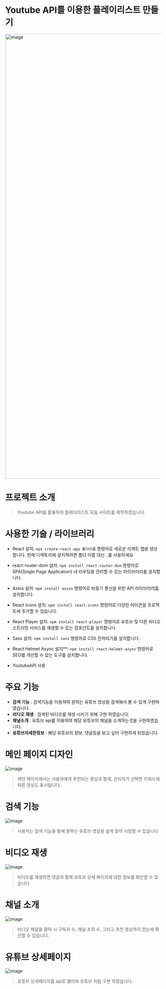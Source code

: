 # Youtube API를 이용한 플레이리스트 만들기 

<img width="1440" alt="image" src="https://github.com/nicejmp1/youtubeplay/assets/163364733/5a99771b-972f-44c2-bac9-a3616cc3b042">


# 프로젝트 소개
> Youtube API를 활용하여 플레이리스트 모음 사이트를 제작하였습니다.

# 사용한 기술 / 라이브러리 

- React 설치: `npx create-react-app 폴더이름` 명령어로 새로운 리액트 앱을 생성합니다. 현재 디렉토리에 설치하려면 폴더 이름 대신 `.`를 사용하세요.

- react-router-dom 설치: `npm install react-router-dom` 명령어로 SPA(Single Page Application) 내 라우팅을 관리할 수 있는 라이브러리를 설치합니다.

- Axios 설치: `npm install axios` 명령어로 비동기 통신을 위한 API 라이브러리를 설치합니다.

- React Icons 설치: `npm install react-icons` 명령어로 다양한 아이콘을 프로젝트에 추가할 수 있습니다.

- React Player 설치: `npm install react-player` 명령어로 유튜브 및 다른 비디오 스트리밍 서비스를 재생할 수 있는 컴포넌트를 설치합니다.

- Sass 설치: `npm install sass` 명령어로 CSS 전처리기를 설치합니다.

- React Helmet Async 설치**: `npm install react-helmet-async` 명령어로 SEO를 개선할 수 있는 도구를 설치합니다.

- YoutubeAPI 사용 

# 주요 기능 
- **검색 기능** : 검색기능을 이용하여 원하는 유튜브 영상을 검색해서 볼 수 있게 구현하였습니다.
- **비디오 재생** : 검색된 비디오를 재생 시키기 위해 구현 하였습니다.
- **채널소개** : 유튜브 api를 이용하여 해당 유튜브의 채널을 소개하는것을 구현하였습니다.
- **유튜브자세한정보** : 해당 유튜브의 정보, 댓글등을 보고 싶어 구현하게 되었습니다.

# 메인 페이지 디자인
![image](https://github.com/nicejmp1/youtubeplay/assets/163364733/71c22a4a-ec1a-43fd-80c5-978c193b8b40)
> 메인 페이지에서는 사용자에게 추천되는 영상과 함께, 관리자가 선택한 키워드에 따른 영상도 표시됩니다.

# 검색 기능 
![image](https://github.com/nicejmp1/youtubeplay/assets/163364733/6689a3b2-a748-485a-915b-e030952ed49d)
> 사용자는 검색 기능을 통해 원하는 유튜브 영상을 쉽게 찾아 시청할 수 있습니다

# 비디오 재생
![image](https://github.com/nicejmp1/youtubeplay/assets/163364733/bddd5f51-f001-444e-a227-64215171488f)
> 비디오를 재생하면 댓글과 함께 유튜브 상세 페이지에 대한 정보를 확인할 수 있습니다.

# 채널 소개
![image](https://github.com/nicejmp1/youtubeplay/assets/163364733/76d905f8-cfc3-4006-9aaf-eafda17f1708)
> 비디오 채널을 클릭 시 구독자 수, 채널 조회 수, 그리고 추천 영상까지 한눈에 확인할 수 있습니다.

# 유튜브 상세페이지
![image](https://github.com/nicejmp1/youtubeplay/assets/163364733/b825c273-7bc1-4619-a664-a37c95b3657a)
> 유튜브 상세페이지를 api로 불러와 유튜브 처럼 구현 하였습니다.
